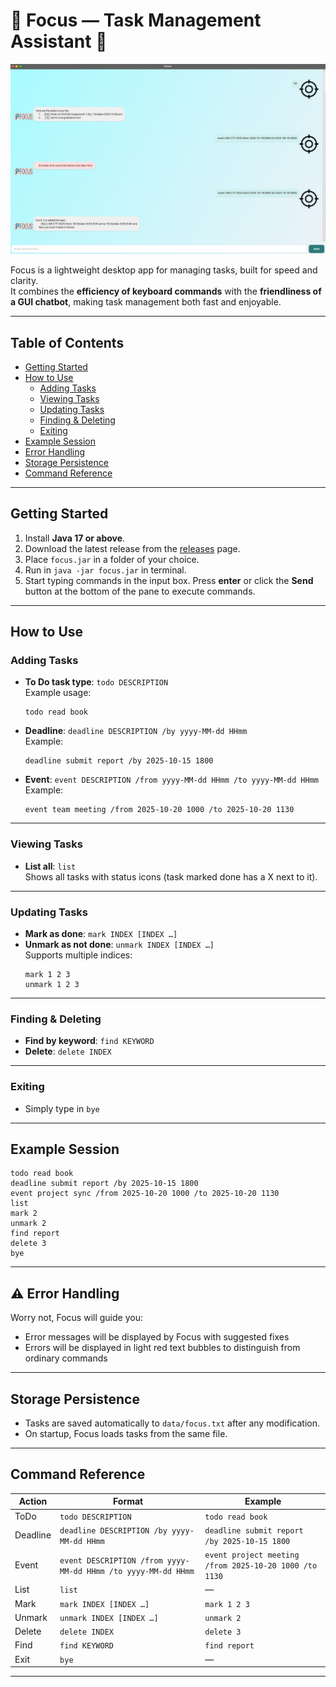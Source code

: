 # 🔎 Focus — Task Management Assistant 🔎

![Ui Screenshot](docs/Ui.png)

Focus is a lightweight desktop app for managing tasks, built for speed and clarity.  
It combines the **efficiency of keyboard commands** with the **friendliness of a GUI chatbot**, making task management both fast and enjoyable.

---

## Table of Contents
- [Getting Started](#getting-started)
- [How to Use](#how-to-use)
   - [Adding Tasks](#adding-tasks)
   - [Viewing Tasks](#viewing-tasks)
   - [Updating Tasks](#updating-tasks)
   - [Finding & Deleting](#finding--deleting)
   - [Exiting](#exiting)
- [Example Session](#example-session)
- [Error Handling](#-error-handling)
- [Storage Persistence](#storage-persistence)
- [Command Reference](#command-reference)

---

## Getting Started

1. Install **Java 17 or above**.
2. Download the latest release from the <a href="https://github.com/Angmar2722/ip/releases" target="_blank">releases</a> page.
3. Place `focus.jar` in a folder of your choice.
4. Run in ```java -jar focus.jar``` in terminal.
5. Start typing commands in the input box. Press **enter** or click the **Send** button at the bottom of the pane to execute commands.

---

## How to Use

### Adding Tasks
- **To Do task type**: `todo DESCRIPTION`  
  Example usage:
  ```
  todo read book
  ```

- **Deadline**: `deadline DESCRIPTION /by yyyy-MM-dd HHmm`  
  Example:
  ```
  deadline submit report /by 2025-10-15 1800
  ```

- **Event**: `event DESCRIPTION /from yyyy-MM-dd HHmm /to yyyy-MM-dd HHmm`  
  Example:
  ```
  event team meeting /from 2025-10-20 1000 /to 2025-10-20 1130
  ```

---

### Viewing Tasks
- **List all**: `list`  
  Shows all tasks with status icons (task marked done has a X next to it).

---

### Updating Tasks
- **Mark as done**: `mark INDEX [INDEX …]`
- **Unmark as not done**: `unmark INDEX [INDEX …]`  
  Supports multiple indices:
  ```
  mark 1 2 3
  unmark 1 2 3
  ```

---

### Finding & Deleting
- **Find by keyword**: `find KEYWORD`
- **Delete**: `delete INDEX`

---

### Exiting
- Simply type in `bye`

---

## Example Session
```
todo read book
deadline submit report /by 2025-10-15 1800
event project sync /from 2025-10-20 1000 /to 2025-10-20 1130
list
mark 2
unmark 2
find report
delete 3
bye
```
---

## ⚠ Error Handling
Worry not, Focus will guide you:
- Error messages will be displayed by Focus with suggested fixes
- Errors will be displayed in light red text bubbles to distinguish from ordinary commands

---

## Storage Persistence
- Tasks are saved automatically to `data/focus.txt` after any modification.
- On startup, Focus loads tasks from the same file.

---

## Command Reference

| Action   | Format | Example |
|----------|--------|---------|
| ToDo     | `todo DESCRIPTION` | `todo read book` |
| Deadline | `deadline DESCRIPTION /by yyyy-MM-dd HHmm` | `deadline submit report /by 2025-10-15 1800` |
| Event    | `event DESCRIPTION /from yyyy-MM-dd HHmm /to yyyy-MM-dd HHmm` | `event project meeting /from 2025-10-20 1000 /to 1130` |
| List     | `list` | — |
| Mark     | `mark INDEX [INDEX …]` | `mark 1 2 3` |
| Unmark   | `unmark INDEX [INDEX …]` | `unmark 2` |
| Delete   | `delete INDEX` | `delete 3` |
| Find     | `find KEYWORD` | `find report` |
| Exit     | `bye` | — |

---